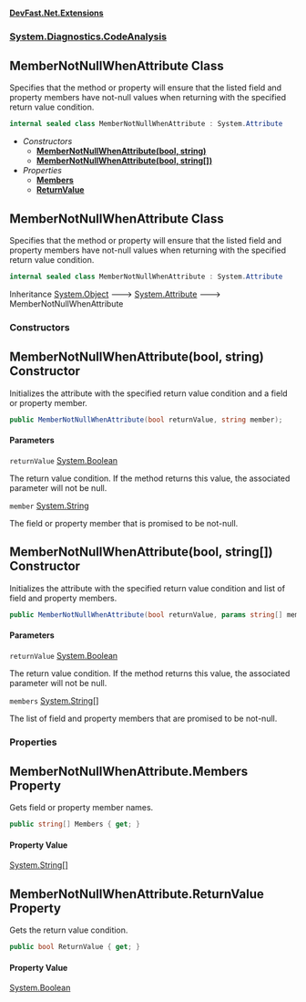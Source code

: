 #### [DevFast.Net.Extensions](index.md 'index')
### [System.Diagnostics.CodeAnalysis](System.Diagnostics.CodeAnalysis.md 'System.Diagnostics.CodeAnalysis')

## MemberNotNullWhenAttribute Class

Specifies that the method or property will ensure that the listed field and property
members have not-null values when returning with the specified return value condition.

```csharp
internal sealed class MemberNotNullWhenAttribute : System.Attribute
```
- *Constructors*
  - **[MemberNotNullWhenAttribute(bool, string)](System.Diagnostics.CodeAnalysis.MemberNotNullWhenAttribute.md#System.Diagnostics.CodeAnalysis.MemberNotNullWhenAttribute.MemberNotNullWhenAttribute(bool,string) 'System.Diagnostics.CodeAnalysis.MemberNotNullWhenAttribute.MemberNotNullWhenAttribute(bool, string)')**
  - **[MemberNotNullWhenAttribute(bool, string[])](System.Diagnostics.CodeAnalysis.MemberNotNullWhenAttribute.md#System.Diagnostics.CodeAnalysis.MemberNotNullWhenAttribute.MemberNotNullWhenAttribute(bool,string[]) 'System.Diagnostics.CodeAnalysis.MemberNotNullWhenAttribute.MemberNotNullWhenAttribute(bool, string[])')**
- *Properties*
  - **[Members](System.Diagnostics.CodeAnalysis.MemberNotNullWhenAttribute.md#System.Diagnostics.CodeAnalysis.MemberNotNullWhenAttribute.Members 'System.Diagnostics.CodeAnalysis.MemberNotNullWhenAttribute.Members')**
  - **[ReturnValue](System.Diagnostics.CodeAnalysis.MemberNotNullWhenAttribute.md#System.Diagnostics.CodeAnalysis.MemberNotNullWhenAttribute.ReturnValue 'System.Diagnostics.CodeAnalysis.MemberNotNullWhenAttribute.ReturnValue')**

## MemberNotNullWhenAttribute Class

Specifies that the method or property will ensure that the listed field and property
members have not-null values when returning with the specified return value condition.

```csharp
internal sealed class MemberNotNullWhenAttribute : System.Attribute
```

Inheritance [System.Object](https://docs.microsoft.com/en-us/dotnet/api/System.Object 'System.Object') &#129106; [System.Attribute](https://docs.microsoft.com/en-us/dotnet/api/System.Attribute 'System.Attribute') &#129106; MemberNotNullWhenAttribute
### Constructors

<a name='System.Diagnostics.CodeAnalysis.MemberNotNullWhenAttribute.MemberNotNullWhenAttribute(bool,string)'></a>

## MemberNotNullWhenAttribute(bool, string) Constructor

Initializes the attribute with the specified return value condition and a field or property member.

```csharp
public MemberNotNullWhenAttribute(bool returnValue, string member);
```
#### Parameters

<a name='System.Diagnostics.CodeAnalysis.MemberNotNullWhenAttribute.MemberNotNullWhenAttribute(bool,string).returnValue'></a>

`returnValue` [System.Boolean](https://docs.microsoft.com/en-us/dotnet/api/System.Boolean 'System.Boolean')

The return value condition. If the method returns this value, the associated parameter will not be null.

<a name='System.Diagnostics.CodeAnalysis.MemberNotNullWhenAttribute.MemberNotNullWhenAttribute(bool,string).member'></a>

`member` [System.String](https://docs.microsoft.com/en-us/dotnet/api/System.String 'System.String')

The field or property member that is promised to be not-null.

<a name='System.Diagnostics.CodeAnalysis.MemberNotNullWhenAttribute.MemberNotNullWhenAttribute(bool,string[])'></a>

## MemberNotNullWhenAttribute(bool, string[]) Constructor

Initializes the attribute with the specified return value condition and list of field and property members.

```csharp
public MemberNotNullWhenAttribute(bool returnValue, params string[] members);
```
#### Parameters

<a name='System.Diagnostics.CodeAnalysis.MemberNotNullWhenAttribute.MemberNotNullWhenAttribute(bool,string[]).returnValue'></a>

`returnValue` [System.Boolean](https://docs.microsoft.com/en-us/dotnet/api/System.Boolean 'System.Boolean')

The return value condition. If the method returns this value, the associated parameter will not be null.

<a name='System.Diagnostics.CodeAnalysis.MemberNotNullWhenAttribute.MemberNotNullWhenAttribute(bool,string[]).members'></a>

`members` [System.String](https://docs.microsoft.com/en-us/dotnet/api/System.String 'System.String')[[]](https://docs.microsoft.com/en-us/dotnet/api/System.Array 'System.Array')

The list of field and property members that are promised to be not-null.
### Properties

<a name='System.Diagnostics.CodeAnalysis.MemberNotNullWhenAttribute.Members'></a>

## MemberNotNullWhenAttribute.Members Property

Gets field or property member names.

```csharp
public string[] Members { get; }
```

#### Property Value
[System.String](https://docs.microsoft.com/en-us/dotnet/api/System.String 'System.String')[[]](https://docs.microsoft.com/en-us/dotnet/api/System.Array 'System.Array')

<a name='System.Diagnostics.CodeAnalysis.MemberNotNullWhenAttribute.ReturnValue'></a>

## MemberNotNullWhenAttribute.ReturnValue Property

Gets the return value condition.

```csharp
public bool ReturnValue { get; }
```

#### Property Value
[System.Boolean](https://docs.microsoft.com/en-us/dotnet/api/System.Boolean 'System.Boolean')